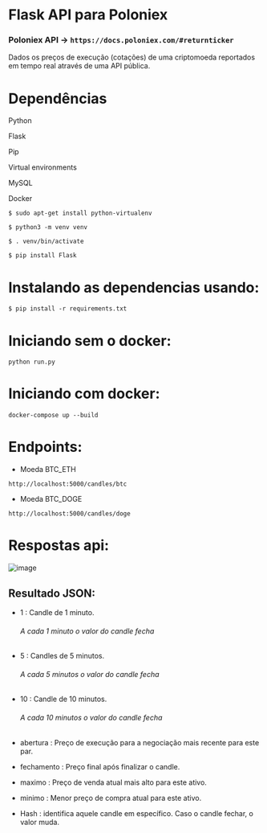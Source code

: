 # Flask API para Poloniex

### Poloniex API ->  ``https://docs.poloniex.com/#returnticker``

Dados os preços de execução (cotações) de uma criptomoeda reportados em tempo real
através de uma API pública.

# Dependências

Python

Flask

Pip 

Virtual environments

MySQL

Docker

``$ sudo apt-get install python-virtualenv``

``$ python3 -m venv venv``

``$ . venv/bin/activate``

``$ pip install Flask``

# Instalando as dependencias usando:

``$ pip install -r requirements.txt``


# Iniciando sem o docker:

``python run.py``

# Iniciando com docker:

``docker-compose up --build``

# Endpoints:

* Moeda BTC_ETH

``http://localhost:5000/candles/btc``

* Moeda BTC_DOGE

``http://localhost:5000/candles/doge``



# Respostas api:

![image](https://user-images.githubusercontent.com/42013634/161131433-a978bc6a-7500-47b0-9500-c6dc6f97050a.png)


## Resultado JSON:

* 1 : Candle de 1 minuto.
  
    ###### A cada 1 minuto o valor do candle fecha 
* 5 : Candles de 5 minutos.
    
    ###### A cada 5 minutos o valor do candle fecha 
* 10 : Candle de 10 minutos.

    ###### A cada 10 minutos o valor do candle fecha

* abertura : Preço de execução para a negociação mais recente para este par.

* fechamento : Preço final após finalizar o candle.

* maximo : Preço de venda atual mais alto para este ativo.

* minimo : Menor preço de compra atual para este ativo.

* Hash : identifica aquele candle em específico. Caso o candle fechar, o valor muda.

